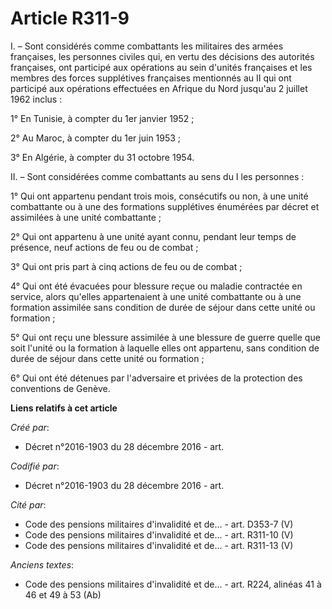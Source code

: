 # Article R311-9

I. – Sont considérés comme combattants les militaires des armées françaises, les personnes civiles qui, en vertu des
décisions des autorités françaises, ont participé aux opérations au sein d'unités françaises et les membres des forces
supplétives françaises mentionnés au II qui ont participé aux opérations effectuées en Afrique du Nord jusqu'au 2 juillet
1962 inclus :

1° En Tunisie, à compter du 1er janvier 1952 ;

2° Au Maroc, à compter du 1er juin 1953 ;

3° En Algérie, à compter du 31 octobre 1954.

II. – Sont considérées comme combattants au sens du I les personnes :

1° Qui ont appartenu pendant trois mois, consécutifs ou non, à une unité combattante ou à une des formations supplétives
énumérées par décret et assimilées à une unité combattante ;

2° Qui ont appartenu à une unité ayant connu, pendant leur temps de présence, neuf actions de feu ou de combat ;

3° Qui ont pris part à cinq actions de feu ou de combat ;

4° Qui ont été évacuées pour blessure reçue ou maladie contractée en service, alors qu'elles appartenaient à une unité
combattante ou à une formation assimilée sans condition de durée de séjour dans cette unité ou formation ;

5° Qui ont reçu une blessure assimilée à une blessure de guerre quelle que soit l'unité ou la formation à laquelle elles ont
appartenu, sans condition de durée de séjour dans cette unité ou formation ;

6° Qui ont été détenues par l'adversaire et privées de la protection des conventions de Genève.

**Liens relatifs à cet article**

_Créé par_:

  - Décret n°2016-1903 du 28 décembre 2016 - art.

_Codifié par_:

  - Décret n°2016-1903 du 28 décembre 2016 - art.

_Cité par_:

  - Code des pensions militaires d'invalidité et de... - art. D353-7 (V)
  - Code des pensions militaires d'invalidité et de... - art. R311-10 (V)
  - Code des pensions militaires d'invalidité et de... - art. R311-13 (V)

_Anciens textes_:

  - Code des pensions militaires d'invalidité et de... - art. R224, alinéas 41 à 46 et 49 à 53 (Ab)
